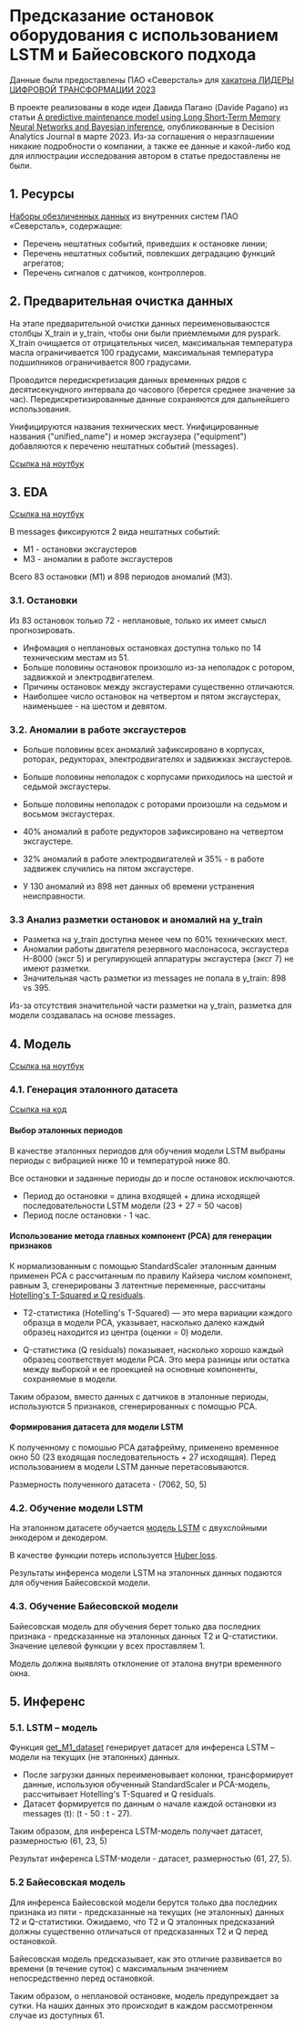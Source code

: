 # Предсказание остановок оборудования с использованием LSTM и Байесовского подхода 

Данные были предоставлены ПАО «Северсталь» для [хакатона ЛИДЕРЫ ЦИФРОВОЙ ТРАНСФОРМАЦИИ 2023](https://leaders2023.innoagency.ru/task_15)

В проекте реaлизованы в коде идеи Давида Пагано (Davide Pagano) из статьи [A predictive maintenance model using Long Short-Term Memory Neural Networks and Bayesian inference](https://www.sciencedirect.com/science/article/pii/S2772662223000140#b7), опубликованные в Decision Analytics Journal в марте 2023. Из-за соглашения о неразглашении никакие подробности о компании, а также ее данные и какой-либо код для иллюстрации исследования автором в статье предоставлены не были.


## 1. Ресурсы
[Наборы обезличенных данных](https://drive.google.com/file/d/1jrbfHULbZuCnwJQwNllQUFlCGpR_lHDc/view?usp=sharing) из внутренних систем ПАО «Северсталь», содержащие:

* Перечень нештатных событий, приведших к остановке линии;
* Перечень нештатных событий, повлекших деградацию функций агрегатов;
* Перечень сигналов с датчиков, контроллеров.


## 2. Предварительная очистка данных

На этапе предварительной очистки данных переименовываюстся столбцы X_train и y_train, чтобы они были приемлемыми для pyspark. 
X_train очищается от отрицательных чисел, максимальная температура масла ограничивается 100 градусами, максимальная температура подшипников ограничивается 800 градусами.

Проводится передискретизация данных временных рядов с десятисекундного интервала до часового (берется среднее значение за час).
Передискретизированные данные сохраняются для дальнейшего использования.

Унифицируются названия технических мест. Унифицированные названия ("unified_name") и номер эксгаузера ("equipment") добавляются к переченю нештатных событий (messages).

[Ссылка на ноутбук](https://github.com/YaninaK/predictive-maintenance/blob/main/notebooks/01_Read_clean_and_resample_data.ipynb)


## 3. EDA

[Ссылка на ноутбук](https://github.com/YaninaK/predictive-maintenance/blob/main/notebooks/02_EDA.ipynb)

В messages фиксируются 2 вида нештатных событий: 

* M1 - остановки эксгаустеров
* M3 - аномалии в работе эксгаустеров

Всего 83 остановки (M1) и 898 периодов аномалий (M3). 

### 3.1. Остановки

Из 83 остановок только 72 - неплановые, только их имеет смысл прогнозировать.

* Инфомация о неплановых остановках доступна только по 14 техническим местам из 51. 
* Больше половины остановок произошло из-за неполадок с ротором, задвижкой и электродвигателем. 
* Причины остановок между эксгаустерами существенно отличаются.
* Наиболшее число остановок на четвертом и пятом эксгаустерах, наименьшее - на шестом и девятом.

### 3.2. Аномалии в работе эксгаустеров

* Больше половины всех аномалий зафиксировано в корпусах, роторах, редукторах, электродвигателях и задвижках эксгаустеров.
* Больше половины неполадок с корпусами приходилось на шестой и седьмой эксгаустеры.
* Больше половины неполадок с роторами произошли на седьмом и восьмом эксгаустерах.
* 40% аномалий в работе редукторов зафиксировано на четвертом эксгаустере.
* 32% аномалий в работе электродвигателей и 35% - в работе задвижек случились на пятом эксгаустере.

* У 130 аномалий из 898 нет данных об времени устранения неисправности.

### 3.3 Анализ разметки остановок и аномалий на y_train

* Разметка на y_train доступна менее чем по 60% технических мест.
* Аномалии работы двигателя резервного маслонасоса, эксгаустера Н-8000 (эксг 5) и регулирующей аппаратуры эксгаустера (эксг 7) не имеют разметки.
* Значительная часть разметки из messages не попала в y_train: 898 vs 395.

Из-за отсутствия значительной части разметки на y_train, разметка для модели создавалась на основе messages.


## 4. Модель
[Ссылка на ноутбук](https://github.com/YaninaK/predictive-maintenance/blob/main/notebooks/03_Baseline_model.ipynb)

### 4.1. Генерация эталонного датасета
[Ссылка на код](https://github.com/YaninaK/predictive-maintenance/blob/main/src/predictive_maintenance/features/etalon_periods.py)

#### Выбор эталонных периодов

В качестве эталонных периодов для обучения модели LSTM выбраны периоды с вибрацией ниже 10 и температурой ниже 80.

Все остановки и заданные периоды до и после остановок исключаются. 
* Период до остановки = длина входящей + длина исходящей последовательности LSTM модели (23 + 27 = 50 часов) 
* Период после остановки - 1 час.


#### Использование метода главных компонент (PCA) для генерации признаков

К нормализованным с помощью StandardScaler эталонным данным применен PCA с рассчитанным по правилу Кайзера числом компонент, равным 3, сгенерированы 3 латентные переменные, рассчитаны [Hotelling's T-Squared и Q residuals](https://wiki.eigenvector.com/index.php?title=T-Squared_Q_residuals_and_Contributions).

* Т2-статистика (Hotelling's T-Squared) — это мера вариации каждого образца в модели PCA, указывает, насколько далеко каждый образец находится из центра (оценки = 0) модели.

* Q-статистика (Q residuals) показывает, насколько хорошо каждый образец соответствует модели PCA. Это мера разницы или остатка между выборкой и ее проекцией на основные компоненты, сохраняемые в модели.

Таким образом, вместо данных с датчиков в эталонные периоды, используются 5 признаков, сгенерированных с помощью PCA.


#### Формирования датасета для модели LSTM

К полученному с помошью PCA датафрейму, применено временное окно 50 (23 входящая последовательность + 27 исходящая).
Перед использованием в модели LSTM данные перетасовываются.

Размерность полученного датасета - (7062, 50, 5)

### 4.2. Обучение модели LSTM

На эталонном датасете обучается [модель LSTM](https://github.com/YaninaK/predictive-maintenance/blob/main/src/predictive_maintenance/models/model_LSTM.py) с двухслойными энкодером и декодером. 

В качестве функции потерь используется [Huber loss](https://en.wikipedia.org/wiki/Huber_loss).

Результаты инференса модели LSTM на эталонных данных подаются для обучения Байесовской модели.

### 4.3. Обучение Байесовской модели

Байесовская модель для обучения берет только два последних признака - предсказанные на эталонных данных T2 и Q-статистики.
Значение целевой функции у всех проставляем 1.

Модель должна выявлять отклонение от эталона внутри временного окна.


## 5. Инференс

### 5.1. LSTM – модель

Функция [get_M1_dataset](https://github.com/YaninaK/predictive-maintenance/blob/main/src/predictive_maintenance/models/stoppages.py) генерирует датасет для инференса LSTM – модели на текущих (не эталонных) данных.

* После загрузки данных переименовывает колонки, трансформирует данные, используюя обученный StandardScaler и PCA-модель, рассчитывает Hotelling's T-Squared и Q residuals.
* Датасет формируется по данным о начале каждой остановки из messages (t): (t - 50 : t - 27). 

Таким образом, для инференса LSTM-модель получает датасет, размерностью (61, 23, 5)

Результат инференса LSTM-модели - датасет, размерностью (61, 27, 5).


### 5.2 Байесовская модель

Для инференса Байесовской модели  берутся только два последних признака из пяти - предсказанные на текущих (не эталонных) данных T2 и Q-статистики.
Ожидаемо, что T2 и Q эталонных  предсказаний должны существенно отличаться от предсказанных T2 и Q перед остановкой.

Байесовская модель предсказывает, как это отличие развивается во времени (в течение суток) с максимальным значением непосредственно перед остановкой.

Таким образом, о неплановой остановке, модель предупреждает за сутки. 
На наших данных это происходит в каждом рассмотренном случае из доступных 61.
